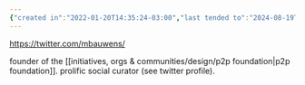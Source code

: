 ```yaml
---
{"created in":"2022-01-20T14:35:24-03:00","last tended to":"2024-08-19T03:52:46-03:00","tags":["person","p2p","research","curation","distributedsystems","🌱"],"created":"2022-01-20T14:35:24.962-03:00","updated":"2025-01-24T17:36:20.580-03:00","notestage":["🌱"],"dg-publish":true,"permalink":"/people/references/design/michel-bauwens/","dgPassFrontmatter":true}
---
```


https://twitter.com/mbauwens/

founder of the [[initiatives, orgs & communities/design/p2p foundation\|p2p foundation]]. prolific social curator (see twitter profile).